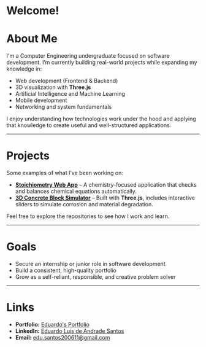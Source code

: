 # Welcome!

# About Me

I'm a Computer Engineering undergraduate focused on software development. I’m currently building real-world projects while expanding my knowledge in:

- Web development (Frontend & Backend)
- 3D visualization with **Three.js**
- Artificial Intelligence and Machine Learning
- Mobile development
- Networking and system fundamentals

I enjoy understanding how technologies work under the hood and applying that knowledge to create useful and well-structured applications.

---

# Projects

Some examples of what I’ve been working on:

- **[Stoichiometry Web App](https://github.com/snt94/stoichiometry-webapp)** – A chemistry-focused application that checks and balances chemical equations automatically.
- **[3D Concrete Block Simulator](https://github.com/snt94/a3-reinforcedConcrete)** – Built with **Three.js**, includes interactive sliders to simulate corrosion and material degradation.

Feel free to explore the repositories to see how I work and learn.

---

# Goals

- Secure an internship or junior role in software development
- Build a consistent, high-quality portfolio
- Grow as a self-reliant, responsible, and creative problem solver

---

# Links

- **Portfolio:** [Eduardo's Portfolio](https://snt94.github.io/my-portfolio/)
- **LinkedIn:** [Eduardo Luís de Andrade Santos](https://www.linkedin.com/in/eduardo-luis-de-andrade-santos)  
- **Email:** edu.santos200611@gmail.com
